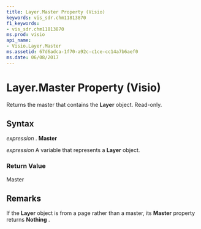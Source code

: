 ```yaml
---
title: Layer.Master Property (Visio)
keywords: vis_sdr.chm11813870
f1_keywords:
- vis_sdr.chm11813870
ms.prod: visio
api_name:
- Visio.Layer.Master
ms.assetid: 67d6adca-1f70-a92c-c1ce-cc14a7b6aef0
ms.date: 06/08/2017
---
```



# Layer.Master Property (Visio)

Returns the master that contains the  **Layer** object. Read-only.


## Syntax

 _expression_ . **Master**

 _expression_ A variable that represents a **Layer** object.


### Return Value

Master


## Remarks

If the  **Layer** object is from a page rather than a master, its **Master** property returns **Nothing** .


